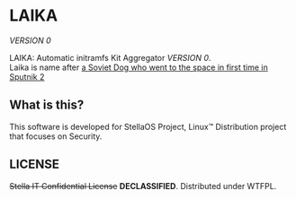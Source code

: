 # LAIKA
*VERSION 0*  

LAIKA: Automatic initramfs Kit Aggregator *VERSION 0*.  
Laika is name after [a Soviet Dog who went to the space in first time in Sputnik 2](https://en.wikipedia.org/wiki/Laika)  

## What is this?
This software is developed for StellaOS Project, Linux™ Distribution project that focuses on Security.  

## LICENSE
~~Stella IT Confidential License~~ **DECLASSIFIED**. Distributed under WTFPL.  
